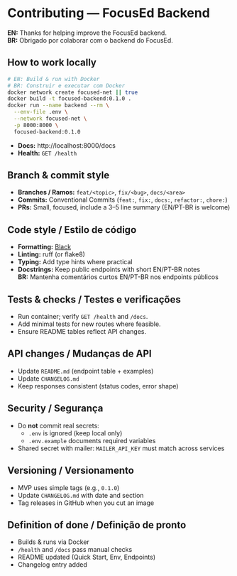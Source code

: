 # Contributing — FocusEd Backend
**EN:** Thanks for helping improve the FocusEd backend.  
**BR:** Obrigado por colaborar com o backend do FocusEd.

## How to work locally
```bash
# EN: Build & run with Docker
# BR: Construir e executar com Docker
docker network create focused-net || true
docker build -t focused-backend:0.1.0 .
docker run --name backend --rm \
  --env-file .env \
  --network focused-net \
  -p 8000:8000 \
  focused-backend:0.1.0
```

- **Docs:** http://localhost:8000/docs  
- **Health:** `GET /health`

## Branch & commit style
- **Branches / Ramos:** `feat/<topic>`, `fix/<bug>`, `docs/<area>`
- **Commits:** Conventional Commits (`feat:`, `fix:`, `docs:`, `refactor:`, `chore:`)
- **PRs:** Small, focused, include a 3–5 line summary (EN/PT-BR is welcome)

## Code style / Estilo de código
- **Formatting:** [Black](https://black.readthedocs.io/)
- **Linting:** ruff (or flake8)
- **Typing:** Add type hints where practical
- **Docstrings:** Keep public endpoints with short EN/PT-BR notes  
  **BR:** Mantenha comentários curtos EN/PT-BR nos endpoints públicos

## Tests & checks / Testes e verificações
- Run container; verify `GET /health` and `/docs`.
- Add minimal tests for new routes where feasible.
- Ensure README tables reflect API changes.

## API changes / Mudanças de API
- Update `README.md` (endpoint table + examples)
- Update `CHANGELOG.md`
- Keep responses consistent (status codes, error shape)

## Security / Segurança
- Do **not** commit real secrets:
  - `.env` is ignored (keep local only)
  - `.env.example` documents required variables
- Shared secret with mailer: `MAILER_API_KEY` must match across services

## Versioning / Versionamento
- MVP uses simple tags (e.g., `0.1.0`)
- Update `CHANGELOG.md` with date and section
- Tag releases in GitHub when you cut an image

## Definition of done / Definição de pronto
- Builds & runs via Docker
- `/health` and `/docs` pass manual checks
- README updated (Quick Start, Env, Endpoints)
- Changelog entry added